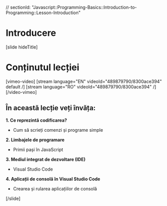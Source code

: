 // sectionId: "Javascript::Programming-Basics::Introduction-to-Programming::Lesson-Introduction"

# Introducere

[slide hideTitle]

# Conținutul lecției

[vimeo-video]
[stream language="EN" videoId="489879790/8300ace394" default /]
[stream language="RO" videoId="489879790/8300ace394"  /]
[/video-vimeo]

## În această lecție veți învăța:

**1. Ce reprezintă codificarea?**
- Cum să scrieți comenzi și programe simple 

**2. Limbajele de programare**
- Primii pași în JavaScript

**3. Mediul integrat de dezvoltare (IDE)**
- Visual Studio Code

**4. Aplicații de consolă în Visual Studio Code**
- Crearea și rularea aplicațiilor de consolă

[/slide]
